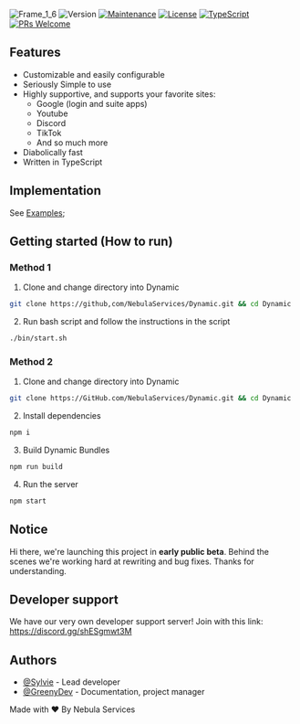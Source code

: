 

![Frame_1_6](https://github.com/NebulaServices/Dynamic/assets/81369743/373dc333-ff38-46c7-90f7-bd34899a6807)
![Version](https://img.shields.io/badge/status-BETA-build) 
[![Maintenance](https://img.shields.io/badge/Maintained%3F-yes-green.svg)](https://GitHub.com/NebulaServices/Dynamic/graphs/commit-activity)
[![License](https://img.shields.io/github/license/NebulaServices/Dynamic.svg)](https://github.com/NebulaServices/Dynamic/blob/main/LICENSE)
[![TypeScript](https://badgen.net/badge/icon/typescript?icon=typescript&label)](https://typescriptlang.org)
[![PRs Welcome](https://img.shields.io/badge/PRs-welcome-brightgreen.svg?style=flat-square)](http://makeapullrequest.com)

## Features

- Customizable and easily configurable
- Seriously Simple to use
- Highly supportive, and supports your favorite sites:
    - Google (login and suite apps)
    - Youtube 
    - Discord
    - TikTok
    - And so much more
- Diabolically fast
- Written in TypeScript

## Implementation
See [Examples](https://github.com/NebulaServices/Dynamic/tree/main/examples);

## Getting started (How to run)

### Method 1

1. Clone and change directory into Dynamic
```bash
git clone https://github,com/NebulaServices/Dynamic.git && cd Dynamic
```

2. Run bash script and follow the instructions in the script
```bash
./bin/start.sh
```


### Method 2 

1. Clone and change directory into Dynamic
```bash
git clone https://GitHub.com/NebulaServices/Dynamic.git && cd Dynamic
```

2. Install dependencies
```bash
npm i 
```

3. Build Dynamic Bundles
```bash
npm run build
```

4. Run the server
```bash
npm start
```

## Notice 

Hi there, we're launching this project in **early public beta**. Behind the scenes we're working hard at rewriting and bug fixes. Thanks for understanding. 

## Developer support 
We have our very own developer support server! Join with this link: https://discord.gg/shESgmwt3M

## Authors

- [@Sylvie](https://www.github.com/Sylvie-TN) - Lead developer
- [@GreenyDev](https://github.com/GreenyDEV) - Documentation, project manager


Made with ❤️ By Nebula Services 

